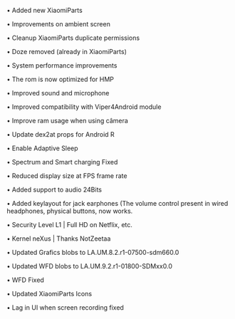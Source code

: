 



• Added new XiaomiParts

• Improvements on ambient screen

• Cleanup XiaomiParts duplicate permissions

• Doze removed (already in XiaomiParts)

• System performance improvements

• The rom is now optimized for HMP

• Improved sound and microphone

• Improved compatibility with Viper4Android module

• Improve ram usage when using câmera

• Update dex2at props for Android R

• Enable Adaptive Sleep

• Spectrum and Smart charging Fixed

• Reduced display size at FPS frame rate

• Added support to audio 24Bits

• Added keylayout for jack earphones (The volume control present in wired headphones, physical buttons, now works.


• Security Level L1 | Full HD on Netflix, etc.

• Kernel neXus | Thanks NotZeetaa

• Updated Grafics blobs to LA.UM.8.2.r1-07500-sdm660.0

• Updated WFD blobs to LA.UM.9.2.r1-01800-SDMxx0.0

• WFD Fixed

• Updated XiaomiParts Icons

• Lag in UI when screen recording fixed
